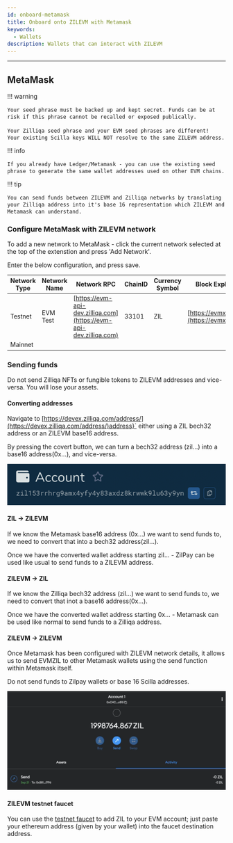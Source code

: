 ```yaml
---
id: onboard-metamask
title: Onboard onto ZILEVM with Metamask
keywords:
  - Wallets
description: Wallets that can interact with ZILEVM
---
```


---

## MetaMask

!!! warning

    Your seed phrase must be backed up and kept secret. Funds can be at
    risk if this phrase cannot be recalled or exposed publically.

    Your Zilliqa seed phrase and your EVM seed phrases are different!
    Your existing Scilla keys WILL NOT resolve to the same ZILEVM address.

!!! info

    If you already have Ledger/Metamask - you can use the existing seed
    phrase to generate the same wallet addresses used on other EVM chains.

!!! tip

    You can send funds between ZILEVM and Zilliqa networks by translating
    your Zilliqa address into it's base 16 representation which ZILEVM and
    Metamask can understand.

### Configure MetaMask with ZILEVM network

To add a new network to MetaMask - click the current network selected at the top
of the extenstion and press 'Add Network'.

Enter the below configuration, and press save.

| Network Type | Network Name | Network RPC                                                        | ChainID | Currency Symbol | Block Explorer URL                                   |
| ------------ | ------------ | ------------------------------------------------------------------ | ------- | --------------- | ---------------------------------------------------- |
| Testnet      | EVM Test     | [https://evm-api-dev.zilliqa.com](https://evm-api-dev.zilliqa.com) | 33101   | ZIL             | [https://evmx.zilliqa.com](https://evmx.zilliqa.com) |
| Mainnet      |              |                                                                    |         |                 |                                                      |

### Sending funds

Do not send Zilliqa NFTs or fungible tokens to ZILEVM addresses and vice-versa. You will lose your assets.

#### Converting addresses

Navigate to [https://devex.zilliqa.com/address/](https://devex.zilliqa.com/address/)address}` either using a ZIL bech32 address or an ZILEVM base16 address.

By pressing the covert button, we can turn a bech32 address (zil...) into a base16 address(0x...), and vice-versa.

!["Coverting address types"](../../assets/img/evm/convert_address.png)

#### ZIL -> ZILEVM

If we know the Metamask base16 address (0x...) we want to send funds to, we need to convert that into a bech32 address(zil...).

Once we have the converted wallet address starting zil... - ZilPay can be used like usual to send funds to a ZILEVM address.

#### ZILEVM -> ZIL

If we know the Zilliqa bech32 address (zil...) we want to send funds to, we need to convert that inot a base16 address(0x...).

Once we have the converted wallet address starting 0x... - Metamask can be used like normal to send funds to a Zilliqa address.

#### ZILEVM -> ZILEVM

Once Metamask has been configured with ZILEVM network details, it allows us
to send EVMZIL to other Metamask wallets using the send function within Metamask itself.

Do not send funds to Zilpay wallets or base 16 Scilla addresses.

!["Sending EVM ZIL"](../../assets/img/evm/send_evm_zil.png)

#### ZILEVM testnet faucet

You can use the [testnet faucet](../../developers/developer-toolings/dev-tools-faucet.md) to add ZIL to your EVM account; just paste your ethereum address (given by your wallet) into the faucet destination address.
